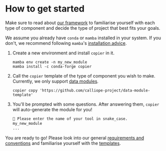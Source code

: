 # How to get started

Make sure to read about [our framework](../about/our_framework.md) to familiarise yourself with each type of component
and decide the type of project that best fits your goals.

We assume you already have `conda` or `mamba` installed in your system.
If you don't, we recommend following `mamba`'s [installation advice](https://github.com/mamba-org/mamba).

1. Create a new environment and install `copier` in it.

    ```shell
    mamba env create -n my_new_module
    mamba install -c conda-forge copier
    ```

2. Call the `copier` template of the type of component you wish to make. Currently, we only support [data modules](https://github.com/calliope-project/data-module-template).

    ```shell
    copier copy 'https://github.com/calliope-project/data-module-template'
    ```

3. You'll be prompted with some questions. After answering them, `copier` will auto-generate the module for you!

    ```html
    🎤 Please enter the name of your tool in snake_case.
    my_new_module
    ...
    ```

You are ready to go!
Please look into our general [requirements and conventions](./requirements.md#requirements-and-conventions) and familiarise yourself with the [templates](templates.md).
